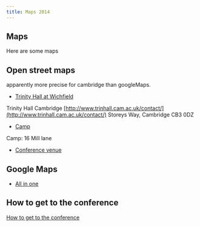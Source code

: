 ```yaml
---
title: Maps 2014
---
```


## Maps

Here are some maps

## Open street maps 

apparently more precise for cambridge than googleMaps.

- [Trinity Hall at Wichfield](http://www.openstreetmap.org/?mlat=52.21475198864937&mlon=0.10356009006500244#map=17/52.21142/0.10236&layers=N)

Trinity Hall Cambridge [http://www.trinhall.cam.ac.uk/contact/](http://www.trinhall.cam.ac.uk/contact/) Storeys Way, Cambridge CB3 0DZ

- [Camp](http://osm.org/go/0EQHdgtv6--?m=)

Camp: 16 Mill lane

- [Conference venue](http://www.openstreetmap.org/?mlat=52.21107602119446&mlon=0.09159475564956665#map=18/52.21108/0.09159)

## Google Maps

- [All in one](https://mapsengine.google.com/map/embed?mid=zSzcDIX7ELiI.k0xhuy9ckxYE)

## How to get to the conference

[How to get to the conference](http://www.cl.cam.ac.uk/directions/directions.html)
